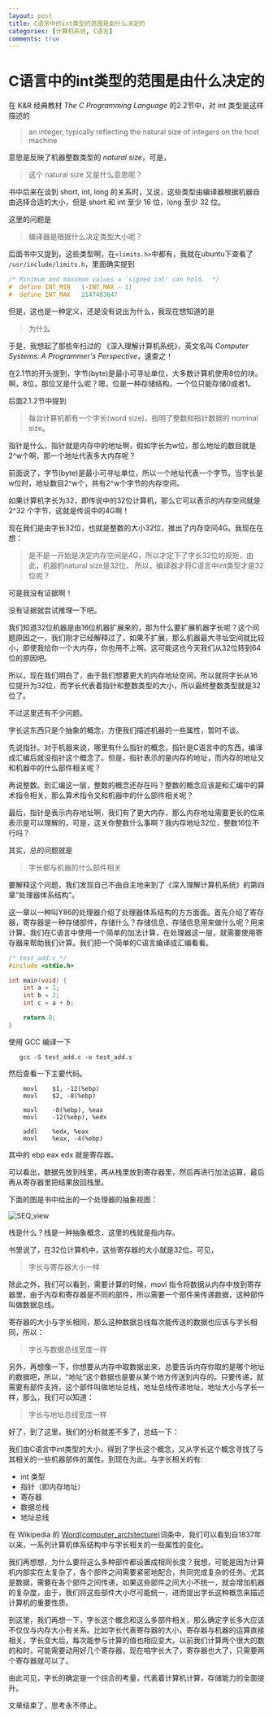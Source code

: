 ```yaml
---
layout: post
title: C语言中的int类型的范围是由什么决定的
categories: [计算机系统, C语言]
comments: true
---
```


# C语言中的int类型的范围是由什么决定的

在 K&R 经典教材 *The C Programming Language* 的2.2节中，对 int 类型是这样描述的

>    an integer, typically reflecting the natural size of integers on the host machine

意思是反映了机器整数类型的 *natural size*，可是，

>    这个 natural size 又是什么意思呢？

书中后来在谈到 short, int, long 的关系时，又说，这些类型由编译器根据机器自由选择合适的大小，但是 short 和 int 至少 16 位，long 至少 32 位。

这里的问题是  

>    编译器是根据什么决定类型大小呢？

后面书中又提到，这些类型啊，在`<limits.h>`中都有，我就在ubuntu下查看了 `/usr/include/limits.h`，里面确实提到 

```c
/* Minimum and maximum values a `signed int' can hold.  */
#  define INT_MIN	(-INT_MAX - 1)
#  define INT_MAX	2147483647
```

但是，这也是一种定义，还是没有说出为什么，我现在想知道的是

>    为什么



于是，我想起了那些年扫过的 《深入理解计算机系统》，英文名叫 *Computer Systems: A Programmer's Perspective*，速查之！

在2.1节的开头提到，字节(byte)是最小可寻址单位，大多数计算机使用8位的块。
啊，8位，那位又是什么呢？嗯，位是一种存储结构，一个位只能存储0或者1。

后面2.1.2节中提到

>    每台计算机都有一个字长(word size)，指明了整数和指针数据的 nominal size。

指针是什么，指针就是内存中的地址啊，假如字长为w位，那么地址的数目就是2^w个啊，那一个地址代表多大内存呢？

前面说了，字节(byte)是最小可寻址单位，所以一个地址代表一个字节。当字长是w位时，地址数目2^w个，共有2^w个字节的内存空间。

如果计算机字长为32，即传说中的32位计算机，那么它可以表示的内存空间就是 2^32 个字节，这就是传说中的4G啊！

现在我们是由字长32位，也就是整数的大小32位，推出了内存空间4G。我现在在想：

>    是不是一开始是决定内存空间是4G，所以才定下了字长32位的规矩，由此，机器的natural size是32位， 所以，编译器才将C语言中int类型才是32位呢？

可是我没有证据啊！

没有证据就尝试推理一下吧。

我们知道32位机器是由16位机器扩展来的，那为什么要扩展机器字长呢？这个问题原因之一，我们刚才已经解释过了，如果不扩展，那么机器最大寻址空间就比较小，即使我给你一个大内存，你也用不上啊。这可能这也今天我们从32位转到64位的原因吧。

所以，现在我们明白了，由于我们想要更大的内存地址空间，所以就将字长从16位提升为32位，而字长代表着指针和整数类型的大小，所以最终整数类型就是32位了。

不过这里还有不少问题。

字长这东西只是个抽象的概念，方便我们描述机器的一些属性，暂时不谈。

先说指针。对于机器来说，哪里有什么指针的概念，指针是C语言中的东西，编译成汇编后就没指针这个概念了。但是，指针表示的是内存的地址，而内存的地址又和机器中的什么部件相关呢？

再说整数。到汇编这一层，整数的概念还存在吗？整数的概念应该是和汇编中的算术指令相关，那么算术指令又和机器中的什么部件相关呢？

最后，指针是表示内存地址啊，我们有了更大内存，那么内存地址需要更长的位来表示是可以理解的，可是，这关你整数什么事啊？我内存地址32位，整数16位不行吗？

其实，总的问题就是

> 字长都与机器的什么部件相关

要解释这个问题，我们发现自己不由自主地来到了《深入理解计算机系统》的第四章“处理器体系结构”。

这一章以一种叫Y86的处理器介绍了处理器体系结构的方方面面。首先介绍了寄存器，寄存器是一种存储部件，存储什么？存储信息，存储信息用来做什么呢？用来计算。我们在C语言中使用一个简单的加法计算，在处理器这一层，就需要使用寄存器来帮助我们计算。我们把一个简单的C语言编译成汇编看看。

```c
/* test_add.c */
#include <stdio.h>

int main(void) {
    int a = 1;
    int b = 2;
    int c = a + b;

    return 0;
}

```

使用 GCC 编译一下

```
   gcc -S test_add.c -o test_add.s
```


然后查看一下主要代码。

```gas
	movl	$1, -12(%ebp)
	movl	$2, -8(%ebp)

	movl	-8(%ebp), %eax
	movl	-12(%ebp), %edx

	addl	%edx, %eax
	movl	%eax, -4(%ebp)
```

其中的 ebp eax edx 就是寄存器。

可以看出，数据先放到栈里，再从栈里放到寄存器里，然后再进行加法运算，最后再从寄存器里把结果放回栈里。

下面的图是书中给出的一个处理器的抽象视图：

![SEQ_view](/assets/blog-images/SEQ.png)

栈是什么？栈是一种抽象概念，这里的栈就是指内存。

书里说了，在32位计算机中，这些寄存器的大小就是32位。可见，

> 字长与寄存器大小一样

除此之外，我们可以看到，需要计算的时候，movl 指令将数据从内存中放到寄存器里，由于内存和寄存器是不同的部件，所以需要一个部件来传递数据，这种部件叫做数据总线。

寄存器的大小与字长相同，那么这种数据总线每次能传送的数据也应该与字长相同，所以：

> 字长与数据总线宽度一样

另外，再想像一下，你想要从内存中取数据出来，总要告诉内存你取的是哪个地址的数据吧，所以，“地址”这个数据也是要从某个地方传送到内存的。只要传递，就需要有部件支持，这个部件叫做地址总线，地址总线传递地址，地址大小与字长一样，那么，我们可以知道：

> 字长与地址总线宽度一样

好了，到了这里，我们的分析就差不多了，总结一下：

我们由C语言中int类型的大小，得到了字长这个概念，又从字长这个概念寻找了与其相关的一些机器部件的属性。到现在为此，与字长相关的有:

* int 类型
* 指针（即内存地址）
* 寄存器
* 数据总线
* 地址总线 

在 Wikipedia 的 [Word(computer_architecture)](http://en.wikipedia.org/wiki/Word_(computer_architecture)#Table_of_word_sizes)词条中，我们可以看到自1837年以来，一系列计算机体系结构中与字长相关的一些属性的变化。

我们再想想，为什么要将这么多种部件都设置成相同长度？我想，可能是因为计算机内部实在太复杂了，各个部件之间需要紧密地配合，共同完成复杂的任务。尤其是数据，需要在各个部件之间传递，如果这些部件之间大小不统一，就会增加机器的复杂度，由于，我们将这些部件大小尽可能统一，进而提出字长这种概念来描述计算机的重要性质。

到这里，我们再想一下，字长这个概念和这么多部件相关，那么确定字长多大应该不仅仅与内存大小有关系。比如字长代表寄存器的大小，寄存器与机器的运算直接相关，字长变大后，每次能参与计算的值也相应变大，以前我们计算两个很大的数的和时，可能需要动用好几个寄存器，现在咱字长大了，寄存器也大了，只需要两个寄存器就可以了。

由此可见，字长的确定是一个综合的考量，代表着计算机计算，存储能力的全面提升。

文章结束了，思考永不停止。
